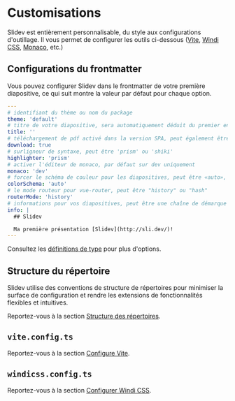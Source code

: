 # Customisations

Slidev est entièrement personnalisable, du style aux configurations d'outillage. Il vous permet de configurer les outils ci-dessous ([Vite](/custom/config-vite), [Windi CSS](/custom/config-windicss), [Monaco](/custom/config-monaco), etc.)

## Configurations du frontmatter

Vous pouvez configurer Slidev dans le frontmatter de votre première diapositive, ce qui suit montre la valeur par défaut pour chaque option.

```yaml
---
# identifiant du thème ou nom du package
theme: 'default'
# titre de votre diapositive, sera automatiquement déduit du premier en-tête s'il n'est pas spécifié
title: ''
# téléchargement de pdf activé dans la version SPA, peut également être une URL personnalisée
download: true
# surligneur de syntaxe, peut être 'prism' ou 'shiki'
highlighter: 'prism'
# activer l'éditeur de monaco, par défaut sur dev uniquement
monaco: 'dev'
# forcer le schéma de couleur pour les diapositives, peut être «auto», «clair» ou «sombre»
colorSchema: 'auto'
# le mode routeur pour vue-router, peut être "history" ou "hash"
routerMode: 'history'
# informations pour vos diapositives, peut être une chaîne de démarque
info: |
  ## Slidev

  Ma première présentation [Slidev](http://sli.dev/)!
---
```

Consultez les [définitions de type](https://github.com/slidevjs/slidev/blob/main/packages/types/src/types.ts#L16) pour plus d'options.

## Structure du répertoire

Slidev utilise des conventions de structure de répertoires pour minimiser la surface de configuration et rendre les extensions de fonctionnalités flexibles et intuitives.

Reportez-vous à la section [Structure des répertoires](/custom/directory-structure).

## `vite.config.ts`

Reportez-vous à la section [Configure Vite](/custom/config-vite).

## `windicss.config.ts`

Reportez-vous à la section [Configurer Windi CSS](/custom/config-windicss).

